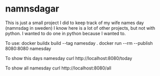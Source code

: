 # namnsdagar

This is just a small project I did to keep track of my wife names day (namnsdag in sweden)
I know here is a lot of other projects, but not with python. I wanted to do one in python because I wanted to.

To use:
docker buildx build --tag namesday .
docker run --rm --publish 8080:8080 namesday 

To show this days namesday
curl http://localhost:8080/today

To show all namesday
curl http://localhost:8080/all
